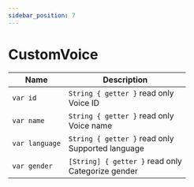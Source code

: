 ```yaml
---
sidebar_position: 7
---
```


# CustomVoice

| Name     | Description     |
| -------- | --------------- |
| `var id`           | `String { getter }` read only<br/> Voice ID                               |
| `var name`          | `String { getter }` read only<br/> Voice name                                    |
| `var language`          | `String { getter }` read only<br/> Supported language                                    |
| `var gender`          | `[String] { getter }` read only<br/> Categorize gender                                    |

